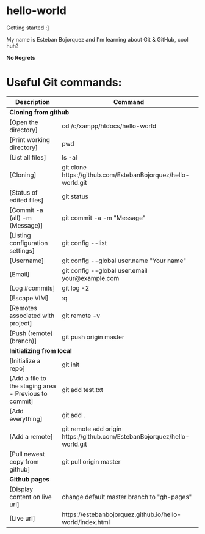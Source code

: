 # hello-world
Getting started :]

My name is Esteban Bojorquez and I'm learning about Git & GitHub, cool huh?

**No Regrets**

# Useful Git commands:<br>
<table>
  <thead>
    <tr>
      <th>Description</th>
      <th>Command</th>
    </tr>
  </thead>
  <tbody>
    <tr>
     <td colspan="2"><strong>Cloning from github</strong></td>
    </tr>
    <tr>
      <td>[Open the directory]</td>
      <td>cd /c/xampp/htdocs/hello-world</td>
    </tr>
    <tr>
      <td>[Print working directory]</td>
      <td>pwd</td>
    </tr>
    <tr>
      <td>[List all files]</td>
      <td>ls -al</td>
    </tr>
    <tr>
      <td>[Cloning]</td>
      <td>git clone https://github.com/EstebanBojorquez/hello-world.git</td>
    </tr>
    <tr>
      <td>[Status of edited files]</td>
      <td>git status</td>
    </tr>
    <tr>
      <td>[Commit -a (all) -m (Message)]</td>
      <td>git commit -a -m "Message"</td>
    </tr>
    <tr>
      <td>[Listing configuration settings]</td>
      <td>git config --list</td>
    </tr>
    <tr>
      <td>[Username]</td>
      <td>git config --global user.name "Your name"</td>
    </tr>
    <tr>
      <td>[Email]</td>
      <td>git config --global user.email your@example.com</td>
    </tr>
    <tr>
      <td>[Log #commits]</td>
      <td>git log -2</td>
    </tr>
    <tr>
      <td>[Escape VIM]</td>
      <td>:q</td>
    </tr>
    <tr>
      <td>[Remotes associated with project]</td>
      <td>git remote -v</td>
    </tr>
    <tr>
      <td>[Push (remote) (branch)]</td>
      <td>git push origin master</td>
    </tr>
    <tr>
     <td colspan="2"><strong>Initializing from local</strong></td>
    </tr>
    <tr>
      <td>[Initialize a repo]</td>
      <td>git init</td>
    </tr>
    <tr>
      <td>[Add a file to the staging area - Previous to commit]</td>
      <td>git add test.txt</td>
    </tr>
    <tr>
      <td>[Add everything]</td>
      <td>git add .</td>
    </tr>
    <tr>
      <td>[Add a remote]</td>
      <td>git remote add origin https://github.com/EstebanBojorquez/hello-world.git</td>
    </tr>
    <tr>
      <td>[Pull newest copy from github]</td>
      <td>git pull origin master</td>
    </tr>
    <tr>
     <td colspan="2"><strong>Github pages</strong></td>
    </tr>
    <tr>
      <td>[Display content on live url]</td>
      <td>change default master branch to "gh-pages"</td>
    </tr>
    <tr>
      <td>[Live url]</td>
      <td>https://estebanbojorquez.github.io/hello-world/index.html</td>
    </tr>
  </tbody>
</table>